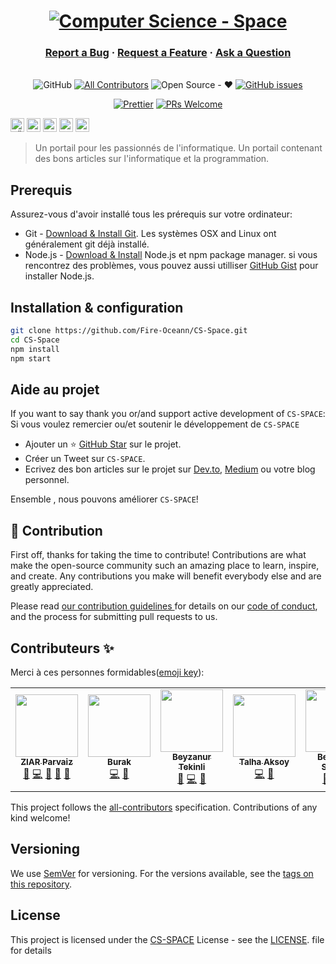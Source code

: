 <h1 align="center">
  <a href="https://cs-space.vercel.app"><img src="../static/img/slash-introducing.png" alt="Computer Science  - Space"></a>
</h1>

<h3 align="center">
  <a href="https://github.com/Fire-Oceann/CS-Space/issues/new?assignees=&labels=bug&template=bug_report.yml&title=">Report a Bug</a>
  <span> · </span>
  <a href="https://github.com/Fire-Oceann/CS-Space/issues/new?assignees=&labels=feature+request&template=feature_request.yml&title=">Request a Feature</a>
  <span> · </span>
  <a href="https://github.com/Fire-Oceann/CS-Space/discussions">Ask a Question</a>
</h3>

<div align="center">
<br />
<a herf="../LICENSE"><img alt="GitHub" src="https://img.shields.io/github/license/Fire-Oceann/BB-TR-Kaynak?style=for-the-badge"/></a>
<!-- ALL-CONTRIBUTORS-BADGE:START - Do not remove or modify this section -->
<a href="https://img.shields.io/badge/all_contributors-0-orange.svg?style=for-the-badge"><img alt="All Contributors" src="https://img.shields.io/badge/all_contributors-5-orange.svg?style=for-the-badge"/></a>
<!-- ALL-CONTRIBUTORS-BADGE:END -->
<a herf=".URL_"><img alt="Open Source - ❤️" src="https://img.shields.io/badge/Open_Source-❤️-00d59b?style=for-the-badge"/></a>
<a href="https://github.com/Fire-Oceann/CS-Space/issues"><img alt="GitHub issues" src="https://img.shields.io/github/issues-raw/Fire-Oceann/BB-TR-Kaynak?color=%23F2625A&style=for-the-badge"/></a>

<a href="https://prettier.io/"><img src="https://img.shields.io/badge/code%20style-prettier-%23d971de?style=for-the-badge" alt="Prettier" /></a>
<a href="https://github.com/Fire-Oceann/CS-Space/pulls"><img src="https://img.shields.io/badge/PRs-welcome-brightgreen.svg?style=for-the-badge" alt="PRs Welcome" /></a>

</div>

<kbd>[<img title="Türkçe" alt="Türkçe" src="https://cdn.staticaly.com/gh/hjnilsson/country-flags/master/svg/tr.svg" width="22">](./README-TR.md)</kbd>
<kbd>[<img title="Française" alt="Française" src="https://cdn.staticaly.com/gh/hjnilsson/country-flags/master/svg/fr.svg" width="22">](./README-FR.md)</kbd>
<kbd>[<img title="Deutsch" alt="Deutsch" src="https://cdn.staticaly.com/gh/hjnilsson/country-flags/master/svg/de.svg" width="22">](./README-DE.md)</kbd>
<kbd>[<img title="Русский язык" alt="Русский язык" src="https://cdn.staticaly.com/gh/hjnilsson/country-flags/master/svg/ru.svg" width="22">](./README-RU.md)</kbd>
<kbd>[<img title="Italiano" alt="Italiano" src="https://cdn.staticaly.com/gh/hjnilsson/country-flags/master/svg/it.svg" width="22">](./README-IT.md)</kbd>

> Un portail pour les passionnés de l'informatique. Un portail contenant des bons articles sur l'informatique et la programmation.

## Prerequis

Assurez-vous d'avoir installé tous les prérequis sur votre ordinateur:

- Git - [Download & Install Git](https://git-scm.com/downloads). Les systèmes OSX and Linux ont généralement git déjà installé.
- Node.js - [Download & Install](https://nodejs.org/en/download/) Node.js et  npm package manager. si vous rencontrez des problèmes, vous pouvez aussi utilliser [GitHub Gist](https://gist.github.com/isaacs/579814) pour installer Node.js.

## Installation & configuration

```bash
git clone https://github.com/Fire-Oceann/CS-Space.git
cd CS-Space
npm install
npm start
```

## Aide au projet

If you want to say thank you or/and support active development of `CS-SPACE`:
Si vous voulez remercier ou/et soutenir le développement de `CS-SPACE`

- Ajouter un ⭐️ [GitHub Star](https://github.com/Fire-Oceann/CS-Space) sur le projet.
- Créer un Tweet sur `CS-SPACE`.
- Ecrivez des bon articles sur le projet sur [Dev.to](https://dev.to/), [Medium](https://medium.com/) ou votre blog personnel.

Ensemble , nous pouvons améliorer `CS-SPACE`!

## 🤝 Contribution

First off, thanks for taking the time to contribute! Contributions are what make the open-source community such an amazing place to learn, inspire, and create. Any contributions you make will benefit everybody else and are greatly appreciated.

Please read [our contribution guidelines ](../CONTRIBUTING.md) for details on our [code of conduct](../CODE_OF_CONDUCT.md), and the process for submitting pull requests to us.

## Contributeurs ✨

Merci à ces  personnes formidables([emoji key](https://allcontributors.org/docs/en/emoji-key)):

<!-- ALL-CONTRIBUTORS-LIST:START - Do not remove or modify this section -->
<!-- prettier-ignore-start -->
<!-- markdownlint-disable -->

<table>
  <tr>
    <td align="center"><a href="https://github.com/ziarparvaiz"><img src="https://avatars.githubusercontent.com/u/50423368?v=4?s=100" width="100px;" alt=""/><br /><sub><b>ZIAR Parvaiz</b></sub></a><br /><a href="https://github.com/Fire-Oceann/CS-Space/issues?q=author%3Aziarparvaiz" title="Bug reports">🐛</a> <a href="https://github.com/Fire-Oceann/CS-Space/commits?author=ziarparvaiz" title="Code">💻</a> <a href="#design-ziarparvaiz" title="Design">🎨</a> <a href="https://github.com/Fire-Oceann/CS-Space/commits?author=ziarparvaiz" title="Documentation">📖</a> <a href="#ideas-ziarparvaiz" title="Ideas, Planning, & Feedback">🤔</a> </td>
    <td align="center"><a href="https://github.com/Burak-Atak"><img src="https://avatars.githubusercontent.com/u/71793345?v=4?s=100" width="100px;" alt=""/><br /><sub><b>Burak</b></sub></a><br /><a href="https://github.com/Fire-Oceann/CS-Space/commits?author=Burak-Atak" title="Code">💻</a> <a href="https://github.com/Fire-Oceann/CS-Space/commits?author=Burak-Atak" title="Documentation">📖</a></td>
    <td align="center"><a href="https://medium.com/@beyzatekinli"><img src="https://avatars.githubusercontent.com/u/64313175?v=4?s=100" width="100px;" alt=""/><br /><sub><b>Beyzanur Tekinli</b></sub></a><br /><a href="#blog-b-tekinli" title="Blogposts">📝</a> <a href="https://github.com/Fire-Oceann/CS-Space/commits?author=b-tekinli" title="Code">💻</a> <a href="https://github.com/Fire-Oceann/CS-Space/commits?author=b-tekinli" title="Documentation">📖</a></td>
    <td align="center"><a href="https://github.com/TalhaAksoy"><img src="https://avatars.githubusercontent.com/u/56833887?v=4?s=100" width="100px;" alt=""/><br /><sub><b>Talha Aksoy</b></sub></a><br /><a href="https://github.com/Fire-Oceann/CS-Space/commits?author=TalhaAksoy" title="Code">💻</a> <a href="https://github.com/Fire-Oceann/CS-Space/commits?author=TalhaAksoy" title="Documentation">📖</a></td>
    <td align="center"><a href="https://github.com/beyzanur-seyhan"><img src="https://avatars.githubusercontent.com/u/80166639?v=4?s=100" width="100px;" alt=""/><br /><sub><b>Beyzanur Seyhan</b></sub></a><br /><a href="#blog-beyzanur-seyhan" title="Blogposts">📝</a> <a href="https://github.com/Fire-Oceann/CS-Space/commits?author=beyzanur-seyhan" title="Code">💻</a> <a href="https://github.com/Fire-Oceann/CS-Space/commits?author=beyzanur-seyhan" title="Documentation">📖</a></td>
  </tr>
</table>

<!-- markdownlint-restore -->
<!-- prettier-ignore-end -->

<!-- ALL-CONTRIBUTORS-LIST:END -->

This project follows the [all-contributors](https://github.com/all-contributors/all-contributors) specification. Contributions of any kind welcome!

## Versioning

We use [SemVer](https://semver.org/) for versioning. For the versions available, see the [tags on this repository](https://github.com/Fire-Oceann/CS-Space/tags).

## License

This project is licensed under the [CS-SPACE](https://github.com/Fire-Oceann/CS-Space) License - see the [LICENSE](../LICENSE). file for details
